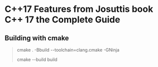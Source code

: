# C++17 Features from Josuttis book C++ 17 the Complete Guide

## Building with cmake

>cmake . -Bbuild --toolchain=clang.cmake -GNinja
>
>cmake --build build
